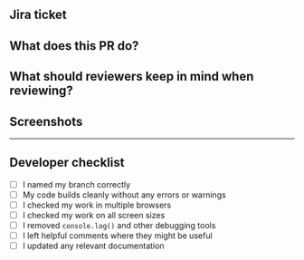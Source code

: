 ## Jira ticket

## What does this PR do?

## What should reviewers keep in mind when reviewing?

## Screenshots

---

## Developer checklist

<!-- Mark completed points with [x] (no spaces) -->

- [ ] I named my branch correctly
- [ ] My code builds cleanly without any errors or warnings
- [ ] I checked my work in multiple browsers
- [ ] I checked my work on all screen sizes
- [ ] I removed `console.log()` and other debugging tools
- [ ] I left helpful comments where they might be useful
- [ ] I updated any relevant documentation
